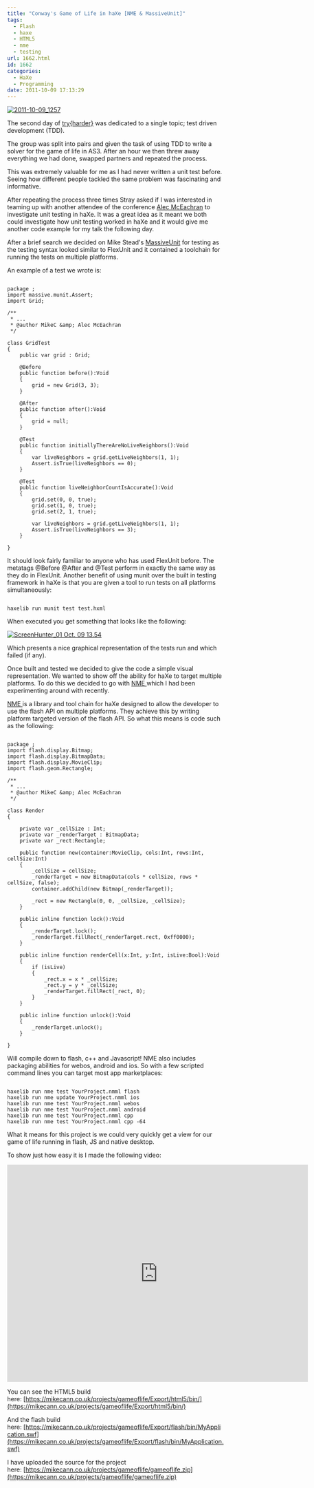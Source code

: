 ```yaml
---
title: "Conway's Game of Life in haXe [NME & MassiveUnit]"
tags:
  - Flash
  - haxe
  - HTML5
  - nme
  - testing
url: 1662.html
id: 1662
categories:
  - HaXe
  - Programming
date: 2011-10-09 17:13:29
---
```


[![](https://mikecann.co.uk/wp-content/uploads/2011/10/2011-10-09_1257.png "2011-10-09_1257")](https://mikecann.co.uk/wp-content/uploads/2011/10/2011-10-09_1257.png)

The second day of [try{harder}](https://mikecann.co.uk/programming/try-harder-my-haxe-slides-and-code/) was dedicated to a single topic; test driven development (TDD).

<!-- more -->

The group was split into pairs and given the task of using TDD to write a solver for the game of life in AS3\. After an hour we then threw away everything we had done, swapped partners and repeated the process.

This was extremely valuable for me as I had never written a unit test before. Seeing how different people tackled the same problem was fascinating and informative.

After repeating the process three times Stray asked if I was interested in teaming up with another attendee of the conference [Alec McEachran](https://www.google.co.uk/url?sa=t&source=web&cd=1&sqi=2&ved=0CBsQFjAA&url=http%3A%2F%2Falecmce.com%2F&ei=jZyRTp-fEcmAhQeIwtn0Dw&usg=AFQjCNEKPdue-giHnTp0HZCJwVWz3QeVoQ) to investigate unit testing in haXe. It was a great idea as it meant we both could investigate how unit testing worked in haXe and it would give me another code example for my talk the following day.

After a brief search we decided on Mike Stead's [MassiveUnit](https://github.com/massiveinteractive/MassiveUnit) for testing as the testing syntax looked similar to FlexUnit and it contained a toolchain for running the tests on multiple platforms.

An example of a test we wrote is:

```

package ;
import massive.munit.Assert;
import Grid;

/**
 * ...
 * @author MikeC &amp; Alec McEachran
 */

class GridTest
{
	public var grid : Grid;

	@Before
	public function before():Void
	{
		grid = new Grid(3, 3);
	}

	@After
	public function after():Void
	{
		grid = null;
	}

	@Test
	public function initiallyThereAreNoLiveNeighbors():Void
	{
		var liveNeighbors = grid.getLiveNeighbors(1, 1);
		Assert.isTrue(liveNeighbors == 0);
	}

	@Test
	public function liveNeighborCountIsAccurate():Void
	{
		grid.set(0, 0, true);
		grid.set(1, 0, true);
		grid.set(2, 1, true);

		var liveNeighbors = grid.getLiveNeighbors(1, 1);
		Assert.isTrue(liveNeighbors == 3);
	}

}

```

It should look fairly familiar to anyone who has used FlexUnit before. The metatags @Before @After and @Test perform in exactly the same way as they do in FlexUnit. Another benefit of using munit over the built in testing framework in haXe is that you are given a tool to run tests on all platforms simultaneously:

```

haxelib run munit test test.hxml

```

When executed you get something that looks like the following:

[![](https://mikecann.co.uk/wp-content/uploads/2011/10/ScreenHunter_01-Oct.-09-13.54.jpg "ScreenHunter_01 Oct. 09 13.54")](https://mikecann.co.uk/wp-content/uploads/2011/10/ScreenHunter_01-Oct.-09-13.54.jpg)

Which presents a nice graphical representation of the tests run and which failed (if any).

Once built and tested we decided to give the code a simple visual representation. We wanted to show off the ability for haXe to target multiple platforms. To do this we decided to go with [NME ](https://www.haxenme.org/)which I had been experimenting around with recently.

[NME ](https://www.haxenme.org/)is a library and tool chain for haXe designed to allow the developer to use the flash API on multiple platforms. They achieve this by writing platform targeted version of the flash API. So what this means is code such as the following:

```

package ;
import flash.display.Bitmap;
import flash.display.BitmapData;
import flash.display.MovieClip;
import flash.geom.Rectangle;

/**
 * ...
 * @author MikeC &amp; Alec McEachran
 */

class Render
{

	private var _cellSize : Int;
	private var _renderTarget : BitmapData;
	private var _rect:Rectangle;

	public function new(container:MovieClip, cols:Int, rows:Int, cellSize:Int)
	{
		_cellSize = cellSize;
		_renderTarget = new BitmapData(cols * cellSize, rows * cellSize, false);
		container.addChild(new Bitmap(_renderTarget));

		_rect = new Rectangle(0, 0, _cellSize, _cellSize);
	}

	public inline function lock():Void
	{
		_renderTarget.lock();
		_renderTarget.fillRect(_renderTarget.rect, 0xff0000);
	}

	public inline function renderCell(x:Int, y:Int, isLive:Bool):Void
	{
		if (isLive)
		{
			_rect.x = x * _cellSize;
			_rect.y = y * _cellSize;
			_renderTarget.fillRect(_rect, 0);
		}
	}

	public inline function unlock():Void
	{
		_renderTarget.unlock();
	}

}

```

Will compile down to flash, c++ and Javascript! NME also includes packaging abilities for webos, android and ios. So with a few scripted command lines you can target most app marketplaces:

```

haxelib run nme test YourProject.nmml flash
haxelib run nme update YourProject.nmml ios
haxelib run nme test YourProject.nmml webos
haxelib run nme test YourProject.nmml android
haxelib run nme test YourProject.nmml cpp
haxelib run nme test YourProject.nmml cpp -64

```

What it means for this project is we could very quickly get a view for our game of life running in flash, JS and native desktop.

To show just how easy it is I made the following video:

<object width="700" height="505"><param name="movie" value="https://www.youtube.com/v/VNF2gH5o9Zs?version=3&amp;hl=en_GB"></param><param name="allowFullScreen" value="true"></param><param name="allowscriptaccess" value="always"></param><embed src="https://www.youtube.com/v/VNF2gH5o9Zs?version=3&amp;hl=en_GB" type="application/x-shockwave-flash" width="700" height="505" allowscriptaccess="always" allowfullscreen="true"></embed></object>

You can see the HTML5 build here: [https://mikecann.co.uk/projects/gameoflife/Export/html5/bin/](https://mikecann.co.uk/projects/gameoflife/Export/html5/bin/)

And the flash build here: [https://mikecann.co.uk/projects/gameoflife/Export/flash/bin/MyApplication.swf](https://mikecann.co.uk/projects/gameoflife/Export/flash/bin/MyApplication.swf)

I have uploaded the source for the project here: [https://mikecann.co.uk/projects/gameoflife/gameoflife.zip](https://mikecann.co.uk/projects/gameoflife/gameoflife.zip)

```

```
